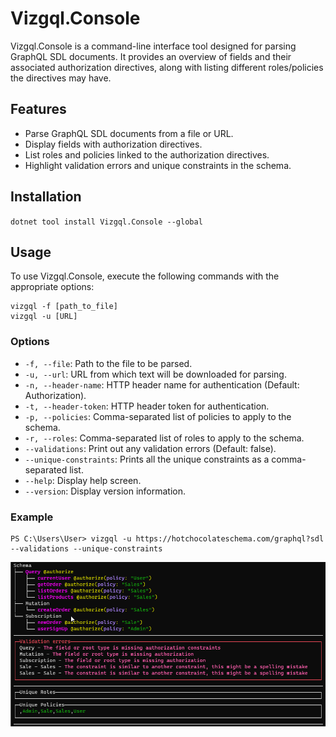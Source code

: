 # Vizgql.Console

Vizgql.Console is a command-line interface tool designed for parsing GraphQL SDL documents. It provides an overview of fields and their associated authorization directives, along with listing different roles/policies the directives may have.

## Features

- Parse GraphQL SDL documents from a file or URL.
- Display fields with authorization directives.
- List roles and policies linked to the authorization directives.
- Highlight validation errors and unique constraints in the schema.

## Installation

`dotnet tool install Vizgql.Console --global`

## Usage

To use Vizgql.Console, execute the following commands with the appropriate options:

```
vizgql -f [path_to_file]
vizgql -u [URL]
```

### Options

- `-f, --file`: Path to the file to be parsed.
- `-u, --url`: URL from which text will be downloaded for parsing.
- `-n, --header-name`: HTTP header name for authentication (Default: Authorization).
- `-t, --header-token`: HTTP header token for authentication.
- `-p, --policies`: Comma-separated list of policies to apply to the schema.
- `-r, --roles`: Comma-separated list of roles to apply to the schema.
- `--validations`: Print out any validation errors (Default: false).
- `--unique-constraints`: Prints all the unique constraints as a comma-separated list.
- `--help`: Display help screen.
- `--version`: Display version information.

### Example

```
PS C:\Users\User> vizgql -u https://hotchocolateschema.com/graphql?sdl --validations --unique-constraints
```
![Output when downloading sdl from a URL. Using the validations and unique-constraints option.](docs\images\example.png "Example output")